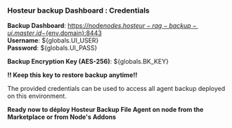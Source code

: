 ### Hosteur backup Dashboard : Credentials

**Backup Dashboard**: [https://node${nodes.hosteur-rag-backup-ui.master.id}-${env.domain}:8443](https://node${nodes.hosteur-rag-backup-ui.master.id}-${env.domain}:8443/)  
**Username**: ${globals.UI_USER}  
**Password**: ${globals.UI_PASS} 

**Backup Encryption Key (AES-256)**: ${globals.BK_KEY}

**!! Keep this key to restore backup anytime!!**

The provided credentials can be used to access all agent backup deployed on this environment.

**Ready now to déploy Hosteur Backup File Agent on node from the Marketplace or from Node's Addons**